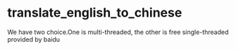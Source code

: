 # translate_english_to_chinese
We have two choice.One is multi-threaded, the other is free single-threaded provided by baidu
